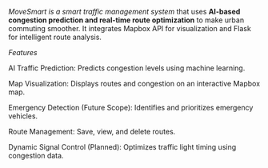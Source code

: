 *MoveSmart is a smart traffic management system* that uses **AI-based congestion prediction and real-time route optimization** to make urban commuting smoother. It integrates Mapbox API for visualization and Flask for intelligent route analysis.

 *Features*

AI Traffic Prediction: Predicts congestion levels using machine learning.
 
Map Visualization: Displays routes and congestion on an interactive Mapbox map.

Emergency Detection (Future Scope): Identifies and prioritizes emergency vehicles.

Route Management: Save, view, and delete routes.

Dynamic Signal Control (Planned): Optimizes traffic light timing using congestion data.
